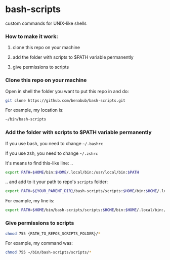 # bash-scripts
custom commands for UNIX-like shells

### How to make it work:

1. clone this repo on your machine

2. add the folder with scripts to $PATH variable permanently

3. give permissions to scripts

### Clone this repo on your machine

Open in shell the folder you want to put this repo in and do:

```bash
git clone https://github.com/benabub/bash-scripts.git
```

For example, my location is:

```bash
~/bin/bash-scripts
```

### Add the folder with scripts to $PATH variable permanently

If you use bash, you need to change `~/.bashrc`

If you use zsh, you need to change `~/.zshrc`

It's means to find this-like line: ..

```bash
export PATH=$HOME/bin:$HOME/.local/bin:/usr/local/bin:$PATH
```

.. and add to it your path to repo's `scripts` folder:

```bash
export PATH=${YOUR_PARENT_DIR}/bash-scripts/scripts:$HOME/bin:$HOME/.local/bin:/usr/local/bin:$PATH
```

For example, my line is:

```bash
export PATH=$HOME/bin/bash-scripts/scripts:$HOME/bin:$HOME/.local/bin:/usr/local/bin:$PATH
```

### Give permissions to scripts

```bash
chmod 755 {PATH_TO_REPOS_SCRIPTS_FOLDER}/*
```

For example, my command was:

```bash
chmod 755 ~/bin/bash-scripts/scripts/*
```
